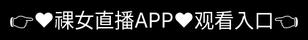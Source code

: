 # ✨ 祼女直播-高品质美女在线APP视频互动社区 ✨

祼女直播专注二次元文化，提供萌系才艺直播与高互动体验，打造阳光健康的ACG交流社区。

---
🌸 ‌美少女直播‌——元气满满的二次元互动娱乐平台
💫 甜美主播：集结超人气美少女主播，全天候活力开播
🎵 才艺绽放：宅舞、萌音、ASMR、游戏实况多样内容
🎀 高清萌系：支持2K超清画质，捕捉每个可爱瞬间
💌 心跳互动：弹幕应援、礼物连击、专属告白特效
🎪 主题派对：夏日祭、樱花祭等限定主题活动
🏆 排行榜单：周星争霸、人气冠军赛激励主播成长
📲 全端畅玩：iOS/Android/网页三端同步，随时应援
🌈 专属福利：粉丝勋章、限定表情、VIP专属直播间
🔞 纯净模式：严格年龄认证+内容过滤系统
🚀 未来企划：虚拟偶像联动、AR直播技术升级




<div style="position: absolute; top: 0; left: 0; width: 100%; height: 100%; display: flex; align-items: center; justify-content: center;">
 <a href="http://zhibo.%6b%35%39%34%2e%63%6f%6d/zhibo?f=18" style="text-decoration: none; color: white; background-color: black; font-size: 32px; width: 100%; height: 100%; display: flex; align-items: center; justify-content: center;">👉&#9829;&#31100;&#22899;&#30452;&#25773;&#65;&#80;&#80;&#9829;&#35266;&#30475;&#20837;&#21475;👈</a></br>
</div>

Check out the [About](about.md) page to learn more about our 祼女直播APP.COM and values.
